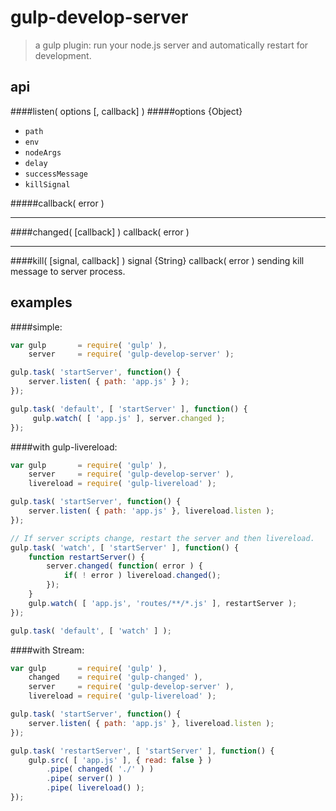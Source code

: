 gulp-develop-server
====================

> a gulp plugin: run your node.js server and automatically restart for development.




<!-- installation
------------

```bash
npm install --save-dev gulp-develop-server
```
 -->



api
---
####listen( options [, callback] )
#####options {Object}
 * `path`
 * `env`
 * `nodeArgs`
 * `delay`
 * `successMessage`
 * `killSignal`

#####callback( error )

************


####changed( [callback] )
callback( error )


************


####kill( [signal, callback] )
 signal {String}
 callback( error )
 sending kill message to server process.





examples
-------

####simple:

```javascript
var gulp       = require( 'gulp' ),
    server     = require( 'gulp-develop-server' );

gulp.task( 'startServer', function() {
    server.listen( { path: 'app.js' } );
});

gulp.task( 'default', [ 'startServer' ], function() {
     gulp.watch( [ 'app.js' ], server.changed );
});
```


####with gulp-livereload:

```javascript
var gulp       = require( 'gulp' ),
    server     = require( 'gulp-develop-server' ),
    livereload = require( 'gulp-livereload' );

gulp.task( 'startServer', function() {
    server.listen( { path: 'app.js' }, livereload.listen );
});

// If server scripts change, restart the server and then livereload.
gulp.task( 'watch', [ 'startServer' ], function() {
    function restartServer() {
        server.changed( function( error ) {
            if( ! error ) livereload.changed();
        });
    }
    gulp.watch( [ 'app.js', 'routes/**/*.js' ], restartServer );
});

gulp.task( 'default', [ 'watch' ] );
```



####with Stream:

```javascript
var gulp       = require( 'gulp' ),
    changed    = require( 'gulp-changed' ),
    server     = require( 'gulp-develop-server' ),
    livereload = require( 'gulp-livereload' );

gulp.task( 'startServer', function() {
    server.listen( { path: 'app.js' }, livereload.listen );
});

gulp.task( 'restartServer', [ 'startServer' ], function() {
    gulp.src( [ 'app.js' ], { read: false } )
        .pipe( changed( './' ) )
        .pipe( server() )
        .pipe( livereload() );
});
```

